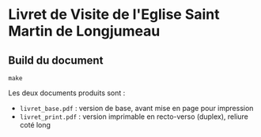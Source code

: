 # Livret de Visite de l'Eglise Saint Martin de Longjumeau

## Build du document

``` shell
make
```

Les deux documents produits sont :
- `livret_base.pdf` : version de base, avant mise en page pour impression
- `livret_print.pdf` : version imprimable en recto-verso (duplex), reliure coté long
